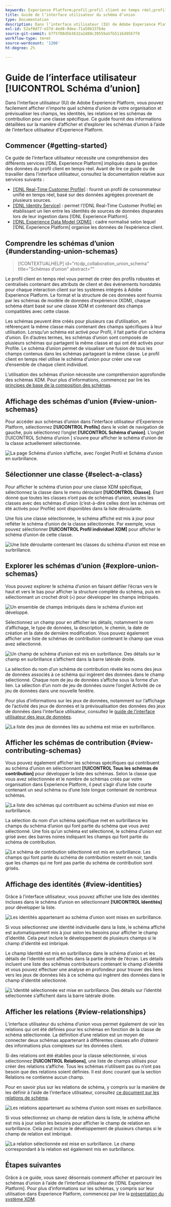 ```yaml
---
keywords: Experience Platform;profil;profil client en temps réel;profil unifié;Profil unifié;unifié;Profil;rtcp;activer le profil;Activer le profil;Schéma d’union;PROFIL D’UNION;profil d’union
title: Guide de l’interface utilisateur du schéma d’union
type: Documentation
description: Dans l’interface utilisateur (IU) de Adobe Experience Platform, vous pouvez facilement afficher n’importe quel schéma d’union de votre organisation et prévisualiser les champs, les identités, les relations et les schémas de contribution pour une classe spécifique. Ce guide fournit des informations détaillées sur la manière d’afficher et d’explorer les schémas d’union à l’aide de l’interface utilisateur d’Experience Platform.
exl-id: 52af0d77-e37d-4ed8-9dee-71a50b337b4e
source-git-commit: b7f5f08d5b3632a2d80c39559a5fb5116d9567f8
workflow-type: tm+mt
source-wordcount: '1206'
ht-degree: 2%

---
```


# Guide de l’interface utilisateur [!UICONTROL Schéma d’union]

Dans l’interface utilisateur (IU) de Adobe Experience Platform, vous pouvez facilement afficher n’importe quel schéma d’union de votre organisation et prévisualiser les champs, les identités, les relations et les schémas de contribution pour une classe spécifique. Ce guide fournit des informations détaillées sur la manière d’afficher et d’explorer les schémas d’union à l’aide de l’interface utilisateur d’Experience Platform.

## Commencer {#getting-started}

Ce guide de l’interface utilisateur nécessite une compréhension des différents services [!DNL Experience Platform] impliqués dans la gestion des données du profil client en temps réel. Avant de lire ce guide ou de travailler dans l’interface utilisateur, consultez la documentation relative aux services suivants :

* [[!DNL Real-Time Customer Profile]](../home.md) : fournit un profil de consommateur unifié en temps réel, basé sur des données agrégées provenant de plusieurs sources.
* [[!DNL Identity Service]](../../identity-service/home.md) : permet l’[!DNL Real-Time Customer Profile] en établissant un lien entre les identités de sources de données disparates lors de leur ingestion dans [!DNL Experience Platform].
* [[!DNL Experience Data Model (XDM)]](../../xdm/home.md) : cadre normalisé selon lequel [!DNL Experience Platform] organise les données de l’expérience client.

## Comprendre les schémas d’union {#understanding-union-schemas}

>[!CONTEXTUALHELP]
>id="rtcdp_collaboration_union_schema"
>title="Schémas d’union"
>abstract=""

<!-- The above contextual help is used in the Collaboration UI for a read more link. -->

Le profil client en temps réel vous permet de créer des profils robustes et centralisés contenant des attributs de client et des événements horodatés pour chaque interaction client sur les systèmes intégrés à Adobe Experience Platform. Le format et la structure de ces données sont fournis par les schémas de modèle de données d’expérience (XDM), chaque schéma étant basé sur une classe XDM et contenant des champs compatibles avec cette classe.

Les schémas peuvent être créés pour plusieurs cas d’utilisation, en référençant la même classe mais contenant des champs spécifiques à leur utilisation. Lorsqu’un schéma est activé pour Profil, il fait partie d’un schéma d’union. En d’autres termes, les schémas d’union sont composés de plusieurs schémas qui partagent la même classe et qui ont été activés pour Profile. Le schéma d’union permet de visualiser une fusion de tous les champs contenus dans les schémas partageant la même classe. Le profil client en temps réel utilise le schéma d’union pour créer une vue d’ensemble de chaque client individuel.

L’utilisation des schémas d’union nécessite une compréhension approfondie des schémas XDM. Pour plus d’informations, commencez par lire les [principes de base de la composition des schémas](../../xdm/schema/composition.md).

## Affichage des schémas d’union {#view-union-schemas}

Pour accéder aux schémas d’union dans l’interface utilisateur d’Experience Platform, sélectionnez **[!UICONTROL Profils]** dans le volet de navigation de gauche, puis sélectionnez l’onglet **[!UICONTROL Schéma d’union]**. L’onglet [!UICONTROL  Schéma d’union ] s’ouvre pour afficher le schéma d’union de la classe actuellement sélectionnée.

![La page Schéma d’union s’affiche, avec l’onglet Profil et Schéma d’union en surbrillance.](../images/union-schema/landing.png)

## Sélectionner une classe {#select-a-class}

Pour afficher le schéma d’union pour une classe XDM spécifique, sélectionnez la classe dans le menu déroulant **[!UICONTROL Classe]**. Étant donné que toutes les classes n’ont pas de schémas d’union, seules les classes avec des schémas d’union (c’est-à-dire celles dont les schémas ont été activés pour Profile) sont disponibles dans la liste déroulante.

Une fois une classe sélectionnée, le schéma affiché est mis à jour pour refléter le schéma d’union de la classe sélectionnée. Par exemple, vous pouvez sélectionner **[!UICONTROL Profil individuel XDM]** pour afficher le schéma d’union de cette classe.

![Une liste déroulante contenant les classes du schéma d’union est mise en surbrillance.](../images/union-schema/class.png)

## Explorer les schémas d’union {#explore-union-schemas}

Vous pouvez explorer le schéma d’union en faisant défiler l’écran vers le haut et vers le bas pour afficher la structure complète du schéma, puis en sélectionnant un crochet droit (`>`) pour développer les champs imbriqués.

![Un ensemble de champs imbriqués dans le schéma d’union est développé.](../images/union-schema/explore.png)

Sélectionnez un champ pour en afficher les détails, notamment le nom d’affichage, le type de données, la description, le chemin, la date de création et la date de dernière modification. Vous pouvez également afficher une liste de schémas de contribution contenant le champ que vous avez sélectionné.

![Un champ de schéma d’union est mis en surbrillance. Des détails sur le champ en surbrillance s’affichent dans la barre latérale droite.](../images/union-schema/explore-field.png)

La sélection du nom d’un schéma de contribution révèle les noms des jeux de données associés à ce schéma qui ingèrent des données dans le champ sélectionné. Chaque nom de jeu de données s’affiche sous la forme d’un lien. La sélection d’un nom de jeu de données ouvre l’onglet Activité de ce jeu de données dans une nouvelle fenêtre.

Pour plus d’informations sur les jeux de données, notamment sur l’affichage de l’activité des jeux de données et la prévisualisation des données des jeux de données dans l’interface utilisateur, consultez le [guide de l’interface utilisateur des jeux de données](../../catalog/datasets/user-guide.md).

![La liste des jeux de données liés au schéma est mise en surbrillance.](../images/union-schema/datasets.png)

## Afficher les schémas de contribution {#view-contributing-schemas}

Vous pouvez également afficher les schémas spécifiques qui contribuent au schéma d’union en sélectionnant **[!UICONTROL Tous les schémas de contribution]** pour développer la liste des schémas. Selon la classe que vous avez sélectionnée et le nombre de schémas créés par votre organisation dans Experience Platform, il peut s’agir d’une liste courte contenant un seul schéma ou d’une liste longue contenant de nombreux schémas.

![La liste des schémas qui contribuent au schéma d’union est mise en surbrillance.](../images/union-schema/contributing-schemas.png)

La sélection du nom d’un schéma spécifique met en surbrillance les champs du schéma d’union qui font partie du schéma que vous avez sélectionné. Une fois qu’un schéma est sélectionné, le schéma d’union est grisé avec des barres noires indiquant les champs qui font partie du schéma de contribution.

![Le schéma de contribution sélectionné est mis en surbrillance. Les champs qui font partie du schéma de contribution restent en noir, tandis que les champs qui ne font pas partie du schéma de contribution sont grisés.](../images/union-schema/select-schema.png)

## Affichage des identités {#view-identities}

Grâce à l’interface utilisateur, vous pouvez afficher une liste des identités incluses dans le schéma d’union en sélectionnant **[!UICONTROL Identités]** pour développer la liste.

![Les identités appartenant au schéma d’union sont mises en surbrillance.](../images/union-schema/identities.png)

Si vous sélectionnez une identité individuelle dans la liste, le schéma affiché est automatiquement mis à jour selon les besoins pour afficher le champ d’identité. Cela peut inclure le développement de plusieurs champs si le champ d’identité est imbriqué.

Le champ Identité est mis en surbrillance dans le schéma d’union et les détails de l’identité sont affichés dans la partie droite de l’écran. Les détails incluent une liste des schémas contributeurs contenant le champ d’identité et vous pouvez effectuer une analyse en profondeur pour trouver des liens vers les jeux de données liés à ce schéma qui ingèrent des données dans le champ d’identité sélectionné.

![ L’identité sélectionnée est mise en surbrillance. Des détails sur l’identité sélectionnée s’affichent dans la barre latérale droite.](../images/union-schema/select-identity.png)

## Afficher les relations {#view-relationships}

L’interface utilisateur du schéma d’union vous permet également de voir les relations qui ont été définies pour les schémas en fonction de la classe de schéma sélectionnée. La définition d’une relation est un moyen de connecter deux schémas appartenant à différentes classes afin d’obtenir des informations plus complexes sur les données client.

Si des relations ont été établies pour la classe sélectionnée, si vous sélectionnez **[!UICONTROL Relations]**, une liste de champs utilisés pour créer des relations s’affiche. Tous les schémas n’utilisent pas ou n’ont pas besoin que des relations soient définies. Il est donc courant que la section Relations ne contienne aucun champ.

Pour en savoir plus sur les relations de schéma, y compris sur la manière de les définir à l’aide de l’interface utilisateur, consultez [ce document sur les relations de schéma](../../xdm/tutorials/relationship-ui.md).

![Les relations appartenant au schéma d’union sont mises en surbrillance.](../images/union-schema/relationships.png)

Si vous sélectionnez un champ de relation dans la liste, le schéma affiché est mis à jour selon les besoins pour afficher le champ de relation en surbrillance. Cela peut inclure le développement de plusieurs champs si le champ de relation est imbriqué.

![La relation sélectionnée est mise en surbrillance. Le champ correspondant à la relation est également mis en surbrillance.](../images/union-schema/select-relationship.png)

## Étapes suivantes

Grâce à ce guide, vous savez désormais comment afficher et parcourir les schémas d’union à l’aide de l’interface utilisateur de [!DNL Experience Platform]. Pour plus d’informations sur les schémas, y compris sur leur utilisation dans Experience Platform, commencez par lire la [présentation du système XDM](../../xdm/home.md).
